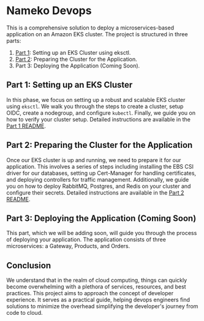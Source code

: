 # Nameko Devops

This is a comprehensive solution to deploy a microservices-based application on an Amazon EKS cluster. The project is structured in three parts:

1. [Part 1](./part-1/README.md): Setting up an EKS Cluster using eksctl. 
2. [Part 2](./part-2/README.md): Preparing the Cluster for the Application.
3. Part 3: Deploying the Application (Coming Soon).

## Part 1: Setting up an EKS Cluster

In this phase, we focus on setting up a robust and scalable EKS cluster using `eksctl`. We walk you through the steps to create a cluster, setup OIDC, create a nodegroup, and configure `kubectl`. Finally, we guide you on how to verify your cluster setup. Detailed instructions are available in the [Part 1 README](./part-1/README.md).

## Part 2: Preparing the Cluster for the Application

Once our EKS cluster is up and running, we need to prepare it for our application. This involves a series of steps including installing the EBS CSI driver for our databases, setting up Cert-Manager for handling certificates, and deploying controllers for traffic management. Additionally, we guide you on how to deploy RabbitMQ, Postgres, and Redis on your cluster and configure their secrets. Detailed instructions are available in the [Part 2 README](./part-2/README.md).

## Part 3: Deploying the Application (Coming Soon)

This part, which we will be adding soon, will guide you through the process of deploying your application. The application consists of three microservices: a Gateway, Products, and Orders. 

## Conclusion

We understand that in the realm of cloud computing, things can quickly become overwhelming with a plethora of services, resources, and best practices. This project aims to approach the concept of developer experience. It serves as a practical guide, helping devops engineers find solutions to minimize the overhead simplifying the developer's journey from code to cloud.
